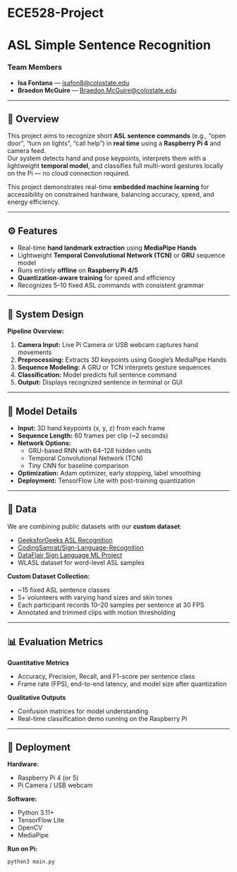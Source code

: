 # ECE528-Project
# ASL Simple Sentence Recognition

### Team Members
- **Isa Fontana** — isafon8@colostate.edu  
- **Braedon McGuire** — Braedon.McGuire@colostate.edu  

---

## 📖 Overview

This project aims to recognize short **ASL sentence commands** (e.g., “open door”, “turn on lights”, “call help”) in **real time** using a **Raspberry Pi 4** and camera feed.  
Our system detects hand and pose keypoints, interprets them with a lightweight **temporal model**, and classifies full multi-word gestures locally on the Pi — no cloud connection required.

This project demonstrates real-time **embedded machine learning** for accessibility on constrained hardware, balancing accuracy, speed, and energy efficiency.

---

## ⚙️ Features

- Real-time **hand landmark extraction** using **MediaPipe Hands**  
- Lightweight **Temporal Convolutional Network (TCN)** or **GRU** sequence model  
- Runs entirely **offline** on **Raspberry Pi 4/5**  
- **Quantization-aware training** for speed and efficiency  
- Recognizes 5–10 fixed ASL commands with consistent grammar  

---

## 🧩 System Design

**Pipeline Overview:**
1. **Camera Input:** Live Pi Camera or USB webcam captures hand movements  
2. **Preprocessing:** Extracts 3D keypoints using Google’s MediaPipe Hands  
3. **Sequence Modeling:** A GRU or TCN interprets gesture sequences  
4. **Classification:** Model predicts full sentence command  
5. **Output:** Displays recognized sentence in terminal or GUI  

---

## 🧠 Model Details

- **Input:** 3D hand keypoints (x, y, z) from each frame  
- **Sequence Length:** 60 frames per clip (~2 seconds)  
- **Network Options:**
  - GRU-based RNN with 64–128 hidden units  
  - Temporal Convolutional Network (TCN)  
  - Tiny CNN for baseline comparison  
- **Optimization:** Adam optimizer, early stopping, label smoothing  
- **Deployment:** TensorFlow Lite with post-training quantization  

---

## 🧪 Data

We are combining public datasets with our **custom dataset**:
- [GeeksforGeeks ASL Recognition](https://www.geeksforgeeks.org/machine-learning/sign-language-recognition-system-using-tensorflow-in-python)
- [CodingSamrat/Sign-Language-Recognition](https://github.com/CodingSamrat/Sign-Language-Recognition)
- [DataFlair Sign Language ML Project](https://data-flair.training/blogs/sign-language-recognition-python-ml-opencv)
- WLASL dataset for word-level ASL samples

**Custom Dataset Collection:**
- ~15 fixed ASL sentence classes  
- 5+ volunteers with varying hand sizes and skin tones  
- Each participant records 10–20 samples per sentence at 30 FPS  
- Annotated and trimmed clips with motion thresholding  

---

## 📊 Evaluation Metrics

**Quantitative Metrics**
- Accuracy, Precision, Recall, and F1-score per sentence class  
- Frame rate (FPS), end-to-end latency, and model size after quantization  

**Qualitative Outputs**
- Confusion matrices for model understanding  
- Real-time classification demo running on the Raspberry Pi  

---

## 🚀 Deployment

**Hardware:**
- Raspberry Pi 4 (or 5)
- Pi Camera / USB webcam

**Software:**
- Python 3.11+
- TensorFlow Lite
- OpenCV
- MediaPipe

**Run on Pi:**
```bash
python3 main.py
